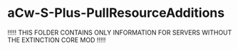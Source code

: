 # aCw-S-Plus-PullResourceAdditions
!!!!! THIS FOLDER CONTAINS ONLY INFORMATION FOR SERVERS WITHOUT THE EXTINCTION CORE MOD !!!!!
